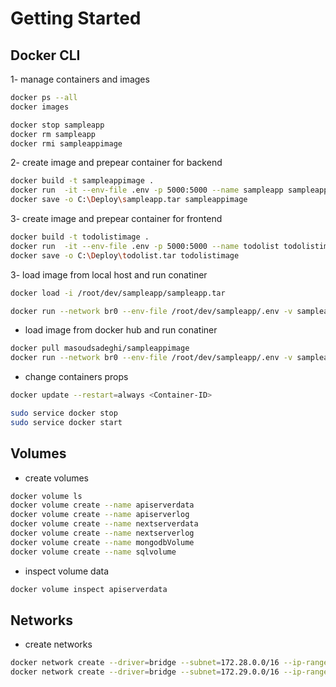 # Getting Started

## Docker CLI

1- manage containers and images

```bash
docker ps --all
docker images

docker stop sampleapp
docker rm sampleapp
docker rmi sampleappimage
```

2- create image and prepear container for backend

```bash
docker build -t sampleappimage .
docker run  -it --env-file .env -p 5000:5000 --name sampleapp sampleappimage
docker save -o C:\Deploy\sampleapp.tar sampleappimage
```

3- create image and prepear container for frontend

```bash
docker build -t todolistimage .
docker run  -it --env-file .env -p 5000:5000 --name todolist todolistimage
docker save -o C:\Deploy\todolist.tar todolistimage
```

3- load image from local host and run conatiner

```bash
docker load -i /root/dev/sampleapp/sampleapp.tar

docker run --network br0 --env-file /root/dev/sampleapp/.env -v sampleappData:/usr/src/app/assets -v sampleappLog:/usr/src/app/logs  --user limittedUser -d --name danemirestserver -p 127.0.0.1:4200:4200  danemi_app
```

- load image from docker hub and run conatiner

```bash
docker pull masoudsadeghi/sampleappimage
docker run --network br0 --env-file /root/dev/sampleapp/.env -v sampleappData:/usr/src/app/assets -v sampleappLog:/usr/src/app/logs  --user limittedUser -d --name apiServer2  -p 127.0.0.1:5000:4200  masoudsadeghi/sampleappimage
```

- change containers props

```bash
docker update --restart=always <Container-ID>

sudo service docker stop
sudo service docker start
```

## Volumes

- create volumes

```bash
docker volume ls
docker volume create --name apiserverdata
docker volume create --name apiserverlog
docker volume create --name nextserverdata
docker volume create --name nextserverlog
docker volume create --name mongodbVolume
docker volume create --name sqlvolume
```

- inspect volume data

```bash
docker volume inspect apiserverdata
```

## Networks

- create networks

```bash
docker network create --driver=bridge --subnet=172.28.0.0/16 --ip-range=172.28.5.0/24 --gateway=172.28.5.254 br0
docker network create --driver=bridge --subnet=172.29.0.0/16 --ip-range=172.29.5.0/24 --gateway=172.29.5.254 br1
```
